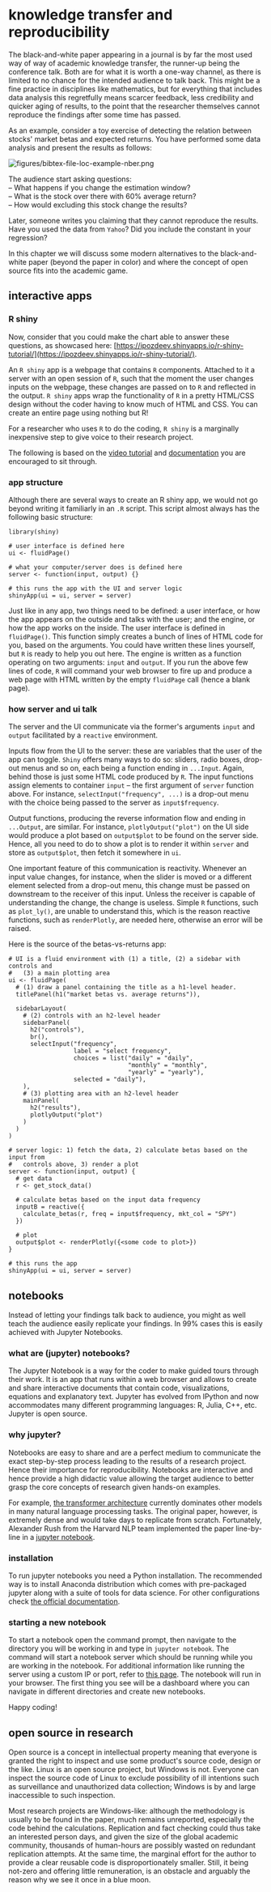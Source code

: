 # knowledge transfer and reproducibility
The black-and-white paper appearing in a journal is by far the most used way of way of academic knowledge transfer, the runner-up being the conference talk. Both are for what it is worth a one-way channel, as there is limited to no chance for the intended audience to talk back. This might be a fine practice in disciplines like mathematics, but for everything that includes data analysis this regretfully means scarcer feedback, less credibility and quicker aging of results, to the point that the researcher themselves cannot reproduce the findings after some time has passed.

As an example, consider a toy exercise of detecting the relation between stocks' market betas and expected returns. You have performed some data analysis and present the results as follows:

![figures/bibtex-file-loc-example-nber.png](figures/beta-vs-mu.png)

The audience start asking questions:<br>
&ndash; What happens if you change the estimation window? <br>
&ndash; What is the stock over there with 60% average return? <br>
&ndash; How would excluding this stock change the results?

Later, someone writes you claiming that they cannot reproduce the results. Have you used the data from `Yahoo`? Did you include the constant in your regression?

In this chapter we will discuss some modern alternatives to the black-and-white paper (beyond the paper in color) and where the concept of open source fits into the academic game.

## interactive apps
### R shiny
Now, consider that you could make the chart able to answer these questions, as showcased here: [https://ipozdeev.shinyapps.io/r-shiny-tutorial/](https://ipozdeev.shinyapps.io/r-shiny-tutorial/).

An `R shiny` app is a webpage that contains `R` components. Attached to it a server with an open session of `R`, such that the moment the user changes inputs on the webpage, these changes are passed on to `R` and reflected in the output. `R shiny` apps wrap the functionality of `R` in a pretty HTML/CSS design without the coder having to know much of HTML and CSS. You can create an entire page using nothing but R!

For a researcher who uses `R` to do the coding, `R shiny` is a marginally inexpensive step to give voice to their research project.

The following is based on the [video tutorial](https://shiny.rstudio.com/tutorial/) and [documentation](https://shiny.rstudio.com/articles/basics.html) you are encouraged to sit through.

### app structure
Although there are several ways to create an R shiny app, we would not go beyond writing it familiarly in an `.R` script. This script almost always has the following basic structure:
```
library(shiny)

# user interface is defined here
ui <- fluidPage()

# what your computer/server does is defined here
server <- function(input, output) {}

# this runs the app with the UI and server logic
shinyApp(ui = ui, server = server)

```
Just like in any app, two things need to be defined: a user interface, or how the app appears on the outside and talks with the user; and the engine, or how the app works on the inside. The user interface is defined in `fluidPage()`. This function simply creates a bunch of lines of HTML code for you, based on the arguments. You could have written these lines yourself, but `R` is ready to help you out here. The engine is written as a function operating on two arguments: `input` and `output`. If you run the above few lines of code, `R` will command your web browser to fire up and produce a web page with HTML written by the empty `fluidPage` call (hence a blank page).

### how server and ui talk
The server and the UI communicate via the former's arguments `input` and `output` facilitated by a `reactive` environment.

Inputs flow from the UI to the server: these are variables that the user of the app can toggle. `Shiny` offers many ways to do so: sliders, radio boxes, drop-out menus and so on, each being a function ending in `...Input`. Again, behind those is just some HTML code produced by `R`. The input functions assign elements to container `input` &ndash; the first argument of `server` function above. For instance, `selectInput("frequency", ...)` is a drop-out menu with the choice being passed to the server as `input$frequency`.

Output functions, producing the reverse information flow and ending in `...Output`, are similar. For instance, `plotlyOutput("plot")` on the UI side would produce a plot based on `output$plot` to be found on the server side. Hence, all you need to do to show a plot is to render it within `server` and store as `output$plot`, then fetch it somewhere in `ui`.

One important feature of this communication is reactivity. Whenever an input value changes, for instance, when the slider is moved or a different element selected from a drop-out menu, this change must be passed on downstream to the receiver of this input. Unless the receiver is capable of understanding the change, the change is useless. Simple `R` functions, such as `plot_ly()`, are unable to understand this, which is the reason reactive functions, such as `renderPlotly`, are needed here, otherwise an error will be raised.

Here is the source of the betas-vs-returns app:
```
# UI is a fluid environment with (1) a title, (2) a sidebar with controls and
#   (3) a main plotting area
ui <- fluidPage(
  # (1) draw a panel containing the title as a h1-level header.
  titlePanel(h1("market betas vs. average returns")),

  sidebarLayout(
    # (2) controls with an h2-level header
    sidebarPanel(
      h2("controls"),
      br(),
      selectInput("frequency",
                  label = "select frequency",
                  choices = list("daily" = "daily",
                                 "monthly" = "monthly",
                                 "yearly" = "yearly"),
                  selected = "daily"),
    ),
    # (3) plotting area with an h2-level header
    mainPanel(
      h2("results"),
      plotlyOutput("plot")
    )
  )
)

# server logic: 1) fetch the data, 2) calculate betas based on the input from
#   controls above, 3) render a plot
server <- function(input, output) {
  # get data
  r <- get_stock_data()

  # calculate betas based on the input data frequency
  inputB = reactive({
    calculate_betas(r, freq = input$frequency, mkt_col = "SPY")
  })

  # plot
  output$plot <- renderPlotly({<some code to plot>})
}

# this runs the app
shinyApp(ui = ui, server = server)
```

## notebooks
Instead of letting your findings talk back to audience, you might as well teach the audience easily replicate your findings. In 99% cases this is easily achieved with Jupyter Notebooks.

### what are (jupyter) notebooks?
The Jupyter Notebook is a way for the coder to make guided tours through their work. It is an app that runs within a web browser and allows to create and share interactive documents that contain code, visualizations, equations and explanatory text. Jupyter has evolved from IPython and now accommodates many different programming languages: R, Julia, C++, etc. Jupyter is open source.

### why jupyter?
Notebooks are easy to share and are a perfect medium to communicate the exact step-by-step process leading to the results of a research project. Hence their importance for reproducibility. Notebooks are interactive and hence provide a high didactic value allowing the target audience to better grasp the core concepts of research given hands-on examples.

For example, [the transformer architecture](https://arxiv.org/abs/1706.03762) currently dominates other models in many natural language processing tasks. The original paper, however, is extremely dense and would take days to replicate from scratch. Fortunately, Alexander Rush from the Harvard NLP team implemented the paper line-by-line in a [jupyter notebook](https://nlp.seas.harvard.edu/2018/04/03/attention.html).

### installation
To run jupyter notebooks you need a Python installation. The recommended way is to install Anaconda distribution which comes with pre-packaged jupyter along with a suite of tools for data science. For other configurations check [the official documentation](https://jupyter.org/install).

### starting a new notebook
To start a notebook open the command prompt, then navigate to the directory you will be working in and type in `jupyter notebook`. The command will start a notebook server which should be running while you are working in the notebook. For additional information like running the server using a custom IP or port, refer to [this page](https://jupyter.readthedocs.io/en/latest/running.html). The notebook will run in your browser. The first thing you see will be a dashboard where you can navigate in different directories and create new notebooks.

Happy coding!

## open source in research
Open source is a concept in intellectual property meaning that everyone is granted the right to inspect and use some product's source code, design or the like. Linux is an open source project, but Windows is not. Everyone can inspect the source code of Linux to exclude possibility of ill intentions such as surveillance and unauthorized data collection; Windows is by and large inaccessible to such inspection.

Most research projects are Windows-like: although the methodology is usually to be found in the paper, much remains unreported, especially the code behind the calculations. Replication and fact checking could thus take an interested person days, and given the size of the global academic community, thousands of human-hours are possibly wasted on redundant replication attempts. At the same time, the marginal effort for the author to provide a clear reusable code is disproportionately smaller. Still, it being not-zero and offering little remuneration, is an obstacle and arguably the reason why we see it once in a blue moon.
